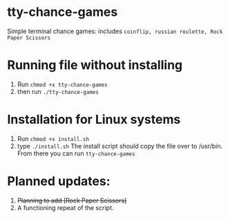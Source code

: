 # tty-chance-games
Simple terminal chance games: includes 
`coinflip, russian roulette, Rock Paper Scissors `

# Running file without installing
1. Run `chmod +x tty-chance-games`
2. then run `./tty-chance-games`

# Installation for Linux systems
1. Run `chmod +x install.sh`
2. type `./install.sh`
The install script should copy the file over to /usr/bin. From there you can run `tty-chance-games`


# Planned updates:
1. ~~Planning to add [Rock Paper Scissors]~~
2. A functioning repeat of the script.


